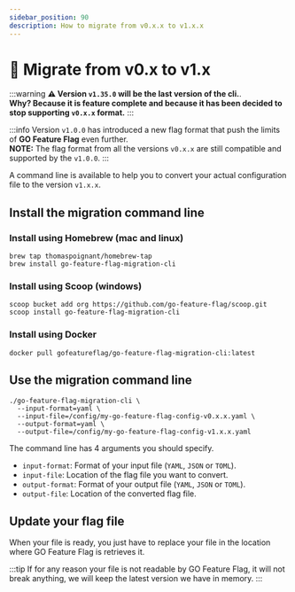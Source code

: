 ```yaml
---
sidebar_position: 90
description: How to migrate from v0.x.x to v1.x.x
---
```


# 🔄 Migrate from v0.x to v1.x
:::warning
**⚠️ Version `v1.35.0` will be the last version of the cli.**.  
**Why? Because it is feature complete and because it has been decided to stop supporting `v0.x.x` format.**
:::

:::info
Version `v1.0.0` has introduced a new flag format that push the limits of **GO Feature Flag** even further.  
**NOTE:** The flag format from all the versions `v0.x.x` are still compatible and supported by the `v1.0.0`.
:::

A command line is available to help you to convert your actual configuration file to the version `v1.x.x`.


## Install the migration command line

### Install using Homebrew (mac and linux)
```shell
brew tap thomaspoignant/homebrew-tap
brew install go-feature-flag-migration-cli
```
 
### Install using Scoop (windows)
```shell
scoop bucket add org https://github.com/go-feature-flag/scoop.git
scoop install go-feature-flag-migration-cli
```

### Install using Docker
```shell
docker pull gofeatureflag/go-feature-flag-migration-cli:latest
```

## Use the migration command line

```shell
./go-feature-flag-migration-cli \
  --input-format=yaml \
  --input-file=/config/my-go-feature-flag-config-v0.x.x.yaml \
  --output-format=yaml \
  --output-file=/config/my-go-feature-flag-config-v1.x.x.yaml
```

The command line has 4 arguments you should specify.

- `input-format`: Format of your input file (`YAML`, `JSON` or `TOML`).
- `input-file`: Location of the flag file you want to convert.
- `output-format`: Format of your output file (`YAML`, `JSON` or `TOML`).
- `output-file`: Location of the converted flag file.


## Update your flag file
When your file is ready, you just have to replace your file in the location where GO Feature Flag is retrieves it.

:::tip
If for any reason your file is not readable by GO Feature Flag, it will not break anything, we will keep the latest version we have in memory. 
:::
